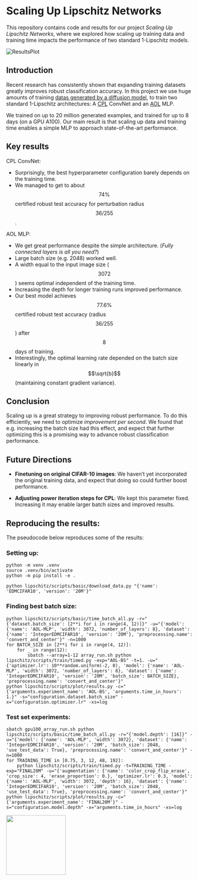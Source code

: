 # Scaling Up Lipschitz Networks
This repository contains code and results for our project *Scaling Up Lipschitz Networks*,
where we explored how scaling up training data and training time impacts the performance of 
two standard 1-Lipschitz models.

![ResultsPlot](https://berndprach.github.io/images/blog-posts/scaling_up.png)

## Introduction

Recent research has consistently shown that expanding training datasets greatly improves 
robust classification accuracy.
In this project we use huge amounts of training
[datas generated by a diffusion model](https://github.com/wzekai99/DM-Improves-AT),
to train two standard 1-Lipschitz architectures:
A [CPL](https://proceedings.mlr.press/v162/meunier22a/meunier22a.pdf) ConvNet and an
[AOL](https://arxiv.org/pdf/2208.03160) MLP.

We trained on up to 20 million generated examples, and trained for up to
8 days (on a GPU A100). Our main result is that scaling up data
and training time enables a simple MLP to approach state-of-the-art performance.


## Key results
CPL ConvNet:
- Surprisingly, the best hyperparameter configuration barely depends on the training time.
- We managed to get to about $$74\%$$ certified robust test accuracy for perturbation radius $$36 / 255$$.

AOL MLP:
- We get great performance despite the simple architecture. (*Fully connected layers is all you need?*)
- Large batch size (e.g. 2048) worked well.
- A width equal to the input image size ($$3072$$) seems optimal independent of the training time.
- Increasing the depth for longer training runs improved performance.
- Our best model achieves $$77.6\%$$ certified robust test accuracy (radius $$36 / 255$$) 
after $$8$$ days of training.
- Interestingly, the optimal learning rate depended on the batch size linearly in $$\sqrt{b}$$
(maintaining constant gradient variance).

## Conclusion
Scaling up is a great strategy to improving robust performance. 
To do this efficiently, we need to optimize *improvement per second*. 
We found that e.g. increasing the batch size had this effect, 
and expect that further optimizing this is a promising way to 
advance robust classification performance.

## Future Directions
- **Finetuning on original CIFAR-10 images**: 
We haven’t yet incorporated the original training data, 
and expect that doing so could further boost performance.

- **Adjusting power iteration steps for CPL**: 
We kept this parameter fixed. Increasing it may enable larger batch sizes and improved results.


## Reproducing the results:
The pseudocode below reproduces some of the results:

### Setting up:
```
python -m venv .venv
source .venv/bin/activate
python -m pip install -e .

python lipschitz/scripts/basic/download_data.py "{'name': 'EDMCIFAR10', 'version': '20M'}"
```


### Finding best batch size:
```
python lipschitz/scripts/basic/time_batch_all.py -r="{'dataset.batch_size': [2**i for i in range(4, 12)]}" -u="{'model': {'name': 'AOL-MLP', 'width': 3072, 'number_of_layers': 8}, 'dataset': {'name': 'IntegerEDMCIFAR10', 'version': '20M'}, 'preprocessing.name': 'convert_and_center'}" -n=1000
for BATCH_SIZE in [2**i for i in range(4, 12)]:
    for _ in range(12):
        sbatch --array=1-12 array_run.sh python lipschitz/scripts/train/timed.py -exp="AOL-BS" -t=1. -u="{'optimizer.lr': 10**random.uniform(-2, 0), 'model': {'name': 'AOL-MLP', 'width': 3072, 'number_of_layers': 8}, 'dataset': {'name': 'IntegerEDMCIFAR10', 'version': '20M', 'batch_size': BATCH_SIZE}, 'preprocessing.name': 'convert_and_center'}"
python lipschitz/scripts/plot/results.py -c="{'arguments.experiment_name': 'AOL-BS', 'arguments.time_in_hours': 1.}" -s="configuration.dataset.batch_size" -x="configuration.optimizer.lr" -xs=log
```


### Test set experiments:
```
sbatch gpu100_array_run.sh python lipschitz/scripts/basic/time_batch_all.py -r="{'model.depth': [16]}" -u="{'model': {'name': 'AOL-MLP', 'width': 3072}, 'dataset': {'name': 'IntegerEDMCIFAR10', 'version': '20M', 'batch_size': 2048, 'use_test_data': True}, 'preprocessing.name': 'convert_and_center'}" -n=1000
for TRAINING_TIME in [0.75, 3, 12, 48, 192]:
    python lipschitz/scripts/train/timed.py -t=TRAINING_TIME -exp="FINAL20M" -u="{'augmentation': {'name': 'color_crop_flip_erase', 'crop_size': 4, 'erase_proportion': 0.}, 'optimizer.lr': 0.3, 'model': {'name': 'AOL-MLP', 'width': 3072, 'depth': 16}, 'dataset': {'name': 'IntegerEDMCIFAR10', 'version': '20M', 'batch_size': 2048, 'use_test_data': True}, 'preprocessing.name': 'convert_and_center'}"
python lipschitz/scripts/plot/results.py -c="{'arguments.experiment_name': 'FINAL20M'}" -s="configuration.model.depth" -x="arguments.time_in_hours" -xs=log
```

<a href="https://ist.ac.at/en/research/lampert-group/">
<img src="https://berndprach.github.io/images/ISTA_Logo.png" width="160">
</a>